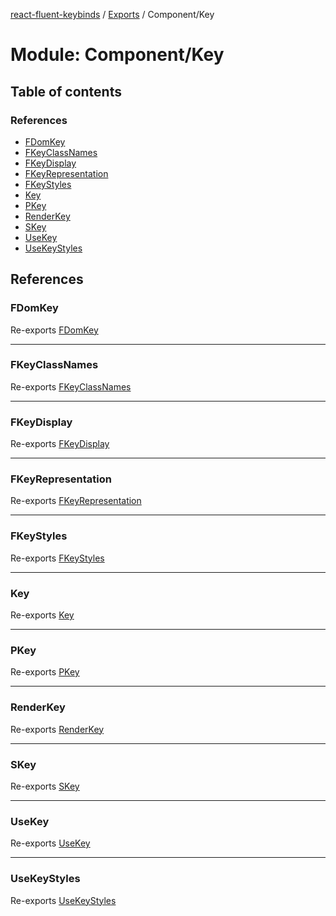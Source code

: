[react-fluent-keybinds](../README.md) / [Exports](../modules.md) / Component/Key

# Module: Component/Key

## Table of contents

### References

- [FDomKey](Component_Key.md#fdomkey)
- [FKeyClassNames](Component_Key.md#fkeyclassnames)
- [FKeyDisplay](Component_Key.md#fkeydisplay)
- [FKeyRepresentation](Component_Key.md#fkeyrepresentation)
- [FKeyStyles](Component_Key.md#fkeystyles)
- [Key](Component_Key.md#key)
- [PKey](Component_Key.md#pkey)
- [RenderKey](Component_Key.md#renderkey)
- [SKey](Component_Key.md#skey)
- [UseKey](Component_Key.md#usekey)
- [UseKeyStyles](Component_Key.md#usekeystyles)

## References

### FDomKey

Re-exports [FDomKey](key.md#fdomkey)

___

### FKeyClassNames

Re-exports [FKeyClassNames](key.md#fkeyclassnames)

___

### FKeyDisplay

Re-exports [FKeyDisplay](key.md#fkeydisplay)

___

### FKeyRepresentation

Re-exports [FKeyRepresentation](key.md#fkeyrepresentation)

___

### FKeyStyles

Re-exports [FKeyStyles](key.md#fkeystyles)

___

### Key

Re-exports [Key](Component_Key_Key.md#key)

___

### PKey

Re-exports [PKey](key.md#pkey)

___

### RenderKey

Re-exports [RenderKey](Component_Key_RenderKey.md#renderkey)

___

### SKey

Re-exports [SKey](key.md#skey)

___

### UseKey

Re-exports [UseKey](Component_Key_UseKey.md#usekey)

___

### UseKeyStyles

Re-exports [UseKeyStyles](Component_Key_UseKey_Styles.md#usekeystyles)
